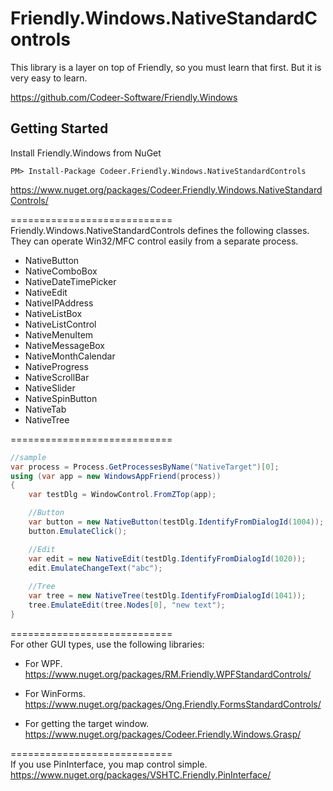 Friendly.Windows.NativeStandardControls
============================

This library is a layer on top of
Friendly, so you must learn that first.
But it is very easy to learn.

https://github.com/Codeer-Software/Friendly.Windows

## Getting Started
Install Friendly.Windows from NuGet

    PM> Install-Package Codeer.Friendly.Windows.NativeStandardControls
https://www.nuget.org/packages/Codeer.Friendly.Windows.NativeStandardControls/

============================<br>
Friendly.Windows.NativeStandardControls defines the following classes.   
They can operate Win32/MFC control easily from a separate process.  

* NativeButton
* NativeComboBox
* NativeDateTimePicker
* NativeEdit
* NativeIPAddress
* NativeListBox
* NativeListControl
* NativeMenuItem
* NativeMessageBox
* NativeMonthCalendar
* NativeProgress
* NativeScrollBar
* NativeSlider
* NativeSpinButton
* NativeTab
* NativeTree

============================
```cs  
//sample  
var process = Process.GetProcessesByName("NativeTarget")[0];  
using (var app = new WindowsAppFriend(process))  
{  
    var testDlg = WindowControl.FromZTop(app);

    //Button
    var button = new NativeButton(testDlg.IdentifyFromDialogId(1004));
    button.EmulateClick();

    //Edit
    var edit = new NativeEdit(testDlg.IdentifyFromDialogId(1020));
    edit.EmulateChangeText("abc");
    
    //Tree
    var tree = new NativeTree(testDlg.IdentifyFromDialogId(1041));
    tree.EmulateEdit(tree.Nodes[0], "new text"); 
}  
```

============================<br>
For other GUI types, use the following libraries:

* For WPF.  
https://www.nuget.org/packages/RM.Friendly.WPFStandardControls/

* For WinForms.  
https://www.nuget.org/packages/Ong.Friendly.FormsStandardControls/  

* For getting the target window.  
https://www.nuget.org/packages/Codeer.Friendly.Windows.Grasp/  

============================<br>
If you use PinInterface, you map control simple.  
https://www.nuget.org/packages/VSHTC.Friendly.PinInterface/



